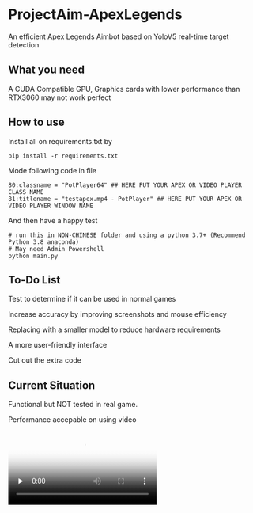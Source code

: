 # ProjectAim-ApexLegends
An efficient Apex Legends Aimbot based on YoloV5 real-time target detection

## What you need

A CUDA Compatible GPU, Graphics cards with lower performance than RTX3060 may not work perfect

## How to use
Install all on requirements.txt by

    pip install -r requirements.txt
Mode following code in file
    
    80:classname = "PotPlayer64" ## HERE PUT YOUR APEX OR VIDEO PLAYER CLASS NAME
    81:titlename = "testapex.mp4 - PotPlayer" ## HERE PUT YOUR APEX OR VIDEO PLAYER WINDOW NAME

And then have a happy test

    # run this in NON-CHINESE folder and using a python 3.7+ (Recommend Python 3.8 anaconda)
    # May need Admin Powershell
    python main.py 

## To-Do List
  Test to determine if it can be used in normal games
  
  Increase accuracy by improving screenshots and mouse efficiency

  Replacing with a smaller model to reduce hardware requirements

  A more user-friendly interface

  Cut out the extra code

  


## Current Situation
Functional but NOT tested in real game.

Performance accepable on using video

<video id="video" controls="" preload="none" poster="game.jpg">
      <source id="mp4" src="testvideo.mp4" type="video/mp4">
      </video>
